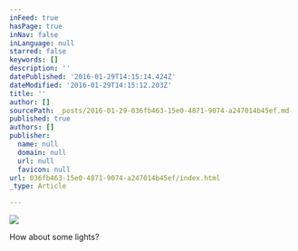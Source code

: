 ```yaml
---
inFeed: true
hasPage: true
inNav: false
inLanguage: null
starred: false
keywords: []
description: ''
datePublished: '2016-01-29T14:15:14.424Z'
dateModified: '2016-01-29T14:15:12.203Z'
title: ''
author: []
sourcePath: _posts/2016-01-29-036fb463-15e0-4871-9074-a247014b45ef.md
published: true
authors: []
publisher:
  name: null
  domain: null
  url: null
  favicon: null
url: 036fb463-15e0-4871-9074-a247014b45ef/index.html
_type: Article

---
```

![](https://the-grid-user-content.s3-us-west-2.amazonaws.com/dc831e7e-2e91-4942-bf05-748f6d3557de.jpg)

How about some lights?